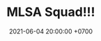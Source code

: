 ---
layout: post
title: "MLSA Squad!!!"
date: 2021-06-04 20:00:00 +0700
series: lifelog
photo: 2021-06-04-0.png
---